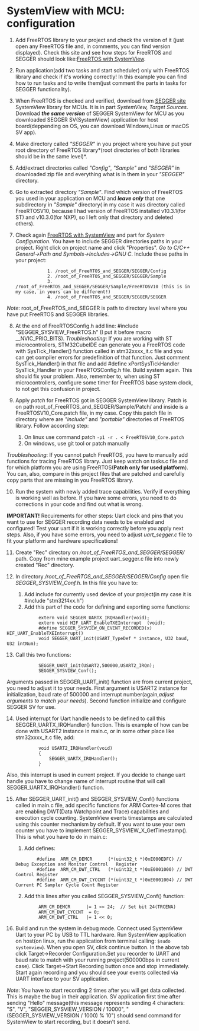 	
# SystemView with MCU: configuration
			
1. Add FreeRTOS library to your project and check the version of it (just open any FreeRTOS file and, in comments, you can find version displayed). 
Check this site and see how steps for FreeRTOS and SEGGER should look like:[FreeRTOS with SystemView](https://wiki.segger.com/FreeRTOS_with_SystemView#System_Configuration).
2. Run application(add two tasks and start scheduler) only with FreeRTOS library and check if it's working correctly! In this example you can find how to run tasks and to write them(just comment the parts in tasks for SEGGER functionality).
3. When FreeRTOS is checked and verified, download from [SEGGER site](https://www.segger.com/downloads/systemview/) SystemView library for MCUs. It is in part *SystemView, Target Sources*. Download ***the same version*** of SEGGER SystemView for MCU as you downloaded SEGGER SV(SystemView) application for host board(deppending on OS, you can download Windows,Linux or macOS  SV app).
4. Make directory called *"SEGGER"* in you project where you have put your root directory of FreeRTOS library*(root directories of both libraries should be in the same level)*.
5. Add/extract directories called *"Config"*, *"Sample"* and *"SEGGER"* in downloaded zip file and everything what is in them in your *"SEGGER"* directory.
6. Go to extracted directory *"Sample"*. Find which version of FreeRTOS you used in your application on MCU and ***leave only*** that one subdirectory in *"Sample"* directory( in my case it was directory called FreeRTOSV10, because I had version of FreeRTOS installed v10.3.1(for ST) and v10.3.0(for NXP), so I left only that directory and deleted others).
7. Check again [FreeRTOS with SystemView](https://wiki.segger.com/FreeRTOS_with_SystemView#System_Configuration) and part for *System Configuration*. You have to include SEGGER directories paths in your project. Right click on project name and click "Properties". *Go to C/C++ General->Path and Symbols->Includes->GNU C*. Include these paths in your project:

				   1. /root_of_FreeRTOS_and_SEGGER/SEGGER/Config
				   2. /root_of_FreeRTOS_and_SEGGER/SEGGER/Sample
				   3. /root_of_FreeRTOS_and_SEGGER/SEGGER/Sample/FreeRTOSV10 (this is in my case, in yours can be different!)
				   4. /root_of_FreeRTOS_and_SEGGER/SEGGER/SEGGER
			   
*Note*: root_of_FreeRTOS_and_SEGGER is path to directory level where you have put FreeRTOS and SEGGER libraries.

8. At the end of FreeRTOSConfig.h add line: #include "SEGGER_SYSVIEW_FreeRTOS.h" (I put it  before macro __NVIC_PRIO_BITS).
 *Troubleshooting*: If you are working with ST microcontrollers, STM32CubeIDE can generate you a FreeRTOS code with SysTick_Handler() function called in stm32xxxx_it.c file and you can get compiler errors for predefinition of that function. Just comment SysTick_Handler() in that file and add #define xPortSysTickHandler SysTick_Handler in your FreeRTOSConfig.h file. Build system again. This should fix your problem. Also, remember to, when using ST microcontrollers, configure some timer for FreeRTOS base system clock, to not get this confusion in project.
9. Apply *patch* for FreeRTOS got in SEGGER SystemView library. Patch is on path root_of_FreeRTOS_and_SEGGER/Sample/Patch/ and inside is a FreeRTOSV10_Core.patch file, in my case. Copy this patch file in directory where are *"include"* and  *"portable"* directories of FreeRTOS library. Follow according step:

   1. On linux use command patch ```-p1 -r . < FreeRTOSV10_Core.patch``` 
   2. On windows, use git tool or patch manually	
		 
*Troubleshooting*: If you cannot patch FreeRTOS, you have to manually add functions for tracing FreeRTOS library. Just keep watch on tasks.c file and for which platform you are using FreeRTOS(**Patch only for used platform**). You can, also, compare in this project files that are patched and carefully copy parts that are missing in you FreeRTOS library.

10. Run the system with newly added trace capabilities. Verify if everything is working well as before. If you have some errors, you need to do corrections in your code and find out what is wrong.
 
**IMPORTANT!** Recuirements for other steps: Uart clock and pins that you want to use for SEGGER recording data needs to be enabled and configured! Test your uart if it is working correctly before you apply next steps. Also, if you have some errors, you need to adjust *uart_segger.c* file to fit your platform and hardware specifications!
  		   
11. Create "Rec" directory on */root_of_FreeRTOS_and_SEGGER/SEGGER/* path. Copy from mine example project uart_segger.c file into newly created "Rec" directory.

12. In directory */root_of_FreeRTOS_and_SEGGER/SEGGER/Config* open file *SEGGER_SYSVIEW_Conf.h*. In this file you have to:
      1. Add include for currently used device of your project(in my case it is #include "stm32f4xx.h")
      2. Add this part of the code for defining and exporting some functions:
```
			extern void SEGGER_UARTX_IRQHandler(void);
			extern void HIF_UART_EnableTXEInterrupt  (void);
			#define SEGGER_SYSVIEW_ON_EVENT_RECORDED(x)  HIF_UART_EnableTXEInterrupt()
			void SEGGER_UART_init(USART_TypeDef * instance, U32 baud, U32 intNum);
```

13. Call this two functions:
```
	  		SEGGER_UART_init(USART2,500000,USART2_IRQn);
	  		SEGGER_SYSVIEW_Conf();
```
Arguments passed in SEGGER_UART_init() function are from current project, you need to adjust it to your needs.
First argument is USART2 instance for initialization, baud rate of 500000 and interrupt number(again,*adjust arguments to match your needs*). 
Second function initialize and configure SEGGER SV for use. 

14. Used interrupt for Uart handle needs to be defined to call this SEGGER_UARTX_IRQHandler() function. This is example of how can be done with USART2 instance in main.c, or in some other place like stm32xxxx_it.c file, add:
```
			void USART2_IRQHandler(void)
			{
				SEGGER_UARTX_IRQHandler();
			}
```
Also, this interrupt is used in current project. If you decide to change uart handle you have to change name of interrupt routine that will call SEGGER_UARTX_IRQHandler() function.

15. After SEGGER_UART_init() and SEGGER_SYSVIEW_Conf() functions called in main.c file, add specific functions for ARM Cortex-M cores that are enabling DWT(Data Watchpoint and Trace) capabilities and execution cycle counting. SystemView events timestamps are calculated using this counter mechanism by default. If you want to use your own counter you have to implement SEGGER_SYSVIEW_X_GetTimestamp(). This is what you have to do in main.c:

      1. Add defines:
	```
			#define  ARM_CM_DEMCR      (*(uint32_t *)0xE000EDFC) // Debug Exception and Monitor Control   Register
			#define  ARM_CM_DWT_CTRL   (*(uint32_t *)0xE0001000) // DWT Control Register
			#define  ARM_CM_DWT_CYCCNT (*(uint32_t *)0xE0001004) // DWT Current PC Sampler Cycle Count Register
	```
       2. Add this lines after you called SEGGER_SYSVIEW_Conf() function:
```
		  	ARM_CM_DEMCR      |= 1 << 24;  // Set bit 24(TRCENA)
  			ARM_CM_DWT_CYCCNT  = 0;
  			ARM_CM_DWT_CTRL   |= 1 << 0; 
```

16. Build and run the system in debug mode. Connect used SystemView Uart to your PC by USB to TTL hardware. Run SystemView application on host(on linux, run the application from terminal calling: ```$sudo systemview```). When you open SV, click continue button. In the above tab click Target->Recorder Configuration.Set you recorder to UART and baud rate to match with your running project(500000bps in current case). Click Target->Start Recording button once and stop immediately. Start again recording and you should see your events collected via UART interface to your SV application. 
 
*Note*: You have to start  recording 2 times after you will get data collected. This is maybe the bug in their application. SV application first time after sending "Hello" message(this message represents sending 4 characters: "S", "V", "SEGGER_SYSVIEW_VERSION / 10000",  "(SEGGER_SYSVIEW_VERSION / 1000) % 10") should send command for SystemView to start recording, but it doesn't send.	
